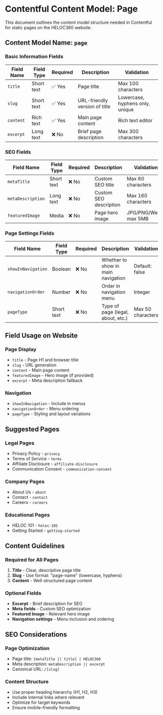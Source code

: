 # Contentful Content Model: Page

This document outlines the content model structure needed in Contentful for static pages on the HELOC360 website.

## Content Model Name: `page`

### Basic Information Fields

| Field Name | Field Type | Required | Description | Validation |
|------------|------------|----------|-------------|------------|
| `title` | Short text | ✅ Yes | Page title | Max 100 characters |
| `slug` | Short text | ✅ Yes | URL-friendly version of title | Lowercase, hyphens only, unique |
| `content` | Rich text | ✅ Yes | Main page content | Rich text editor |
| `excerpt` | Long text | ❌ No | Brief page description | Max 300 characters |

### SEO Fields

| Field Name | Field Type | Required | Description | Validation |
|------------|------------|----------|-------------|------------|
| `metaTitle` | Short text | ❌ No | Custom SEO title | Max 60 characters |
| `metaDescription` | Long text | ❌ No | Custom SEO description | Max 160 characters |
| `featuredImage` | Media | ❌ No | Page hero image | JPG/PNG/WebP, max 5MB |

### Page Settings Fields

| Field Name | Field Type | Required | Description | Validation |
|------------|------------|----------|-------------|------------|
| `showInNavigation` | Boolean | ❌ No | Whether to show in main navigation | Default: false |
| `navigationOrder` | Number | ❌ No | Order in navigation menu | Integer |
| `pageType` | Short text | ❌ No | Type of page (legal, about, etc.) | Max 50 characters |

## Field Usage on Website

### Page Display
- `title` - Page H1 and browser title
- `slug` - URL generation
- `content` - Main page content
- `featuredImage` - Hero image (if provided)
- `excerpt` - Meta description fallback

### Navigation
- `showInNavigation` - Include in menus
- `navigationOrder` - Menu ordering
- `pageType` - Styling and layout variations

## Suggested Pages

### Legal Pages
- Privacy Policy - `privacy`
- Terms of Service - `terms`
- Affiliate Disclosure - `affiliate-disclosure`
- Communication Consent - `communication-consent`

### Company Pages
- About Us - `about`
- Contact - `contact`
- Careers - `careers`

### Educational Pages
- HELOC 101 - `heloc-101`
- Getting Started - `getting-started`

## Content Guidelines

### Required for All Pages
1. **Title** - Clear, descriptive page title
2. **Slug** - Use format: "page-name" (lowercase, hyphens)
3. **Content** - Well-structured page content

### Optional Fields
- **Excerpt** - Brief description for SEO
- **Meta fields** - Custom SEO optimization
- **Featured Image** - Relevant hero image
- **Navigation settings** - Menu inclusion and ordering

## SEO Considerations

### Page Optimization
- Page title: `[metaTitle || title] | HELOC360`
- Meta description: `metaDescription || excerpt`
- Canonical URL: `/[slug]`

### Content Structure
- Use proper heading hierarchy (H1, H2, H3)
- Include internal links where relevant
- Optimize for target keywords
- Ensure mobile-friendly formatting
